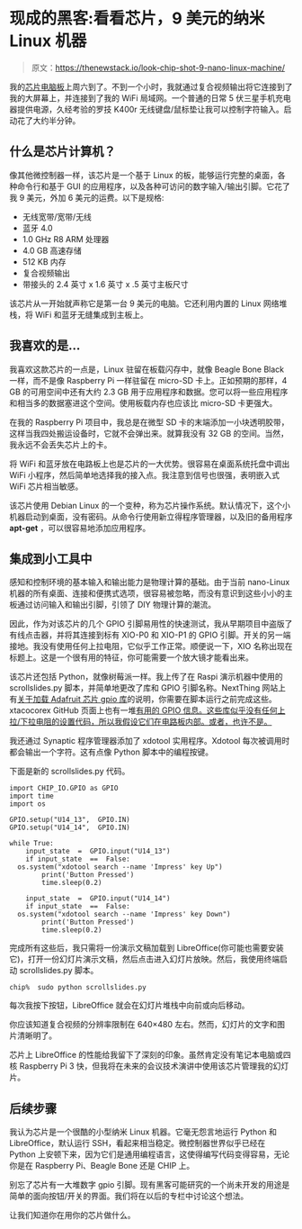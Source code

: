# 现成的黑客:看看芯片，9 美元的纳米 Linux 机器

> 原文：<https://thenewstack.io/look-chip-shot-9-nano-linux-machine/>

我的[芯片电脑板](https://getchip.com/)上周六到了。不到一个小时，我就通过复合视频输出将它连接到了我的大屏幕上，并连接到了我的 WiFi 局域网。一个普通的日常 5 伏三星手机充电器提供电源，久经考验的罗技 K400r 无线键盘/鼠标垫让我可以控制字符输入。启动花了大约半分钟。

## 什么是芯片计算机？

像其他微控制器一样，该芯片是一个基于 Linux 的板，能够运行完整的桌面，各种命令行和基于 GUI 的应用程序，以及各种可访问的数字输入/输出引脚。它花了我 9 美元，外加 6 美元的运费。以下是规格:

*   无线宽带/宽带/无线
*   蓝牙 4.0
*   1.0 GHz R8 ARM 处理器
*   4.0 GB 高速存储
*   512 KB 内存
*   复合视频输出
*   带接头的 2.4 英寸 x 1.6 英寸 x .5 英寸主板尺寸

该芯片从一开始就声称它是第一台 9 美元的电脑。它还利用内置的 Linux 网络堆栈，将 WiFi 和蓝牙无缝集成到主板上。

## 我喜欢的是…

我喜欢这款芯片的一点是，Linux 驻留在板载闪存中，就像 Beagle Bone Black 一样，而不是像 Raspberry Pi 一样驻留在 micro-SD 卡上。正如预期的那样，4 GB 的可用空间中还有大约 2.3 GB 用于应用程序和数据。您可以将一些应用程序和相当多的数据塞进这个空间。使用板载内存也应该比 micro-SD 卡更强大。

在我的 Raspberry Pi 项目中，我总是在微型 SD 卡的末端添加一小块透明胶带，这样当我四处搬运设备时，它就不会弹出来。就算我没有 32 GB 的空间。当然，我永远不会丢失芯片上的卡。

将 WiFi 和蓝牙放在电路板上也是芯片的一大优势。很容易在桌面系统托盘中调出 WiFi 小程序，然后简单地选择我的接入点。我注意到信号也很强，表明嵌入式 WiFi 芯片相当敏感。

该芯片使用 Debian Linux 的一个变种，称为芯片操作系统。默认情况下，这个小机器启动到桌面，没有密码。从命令行使用新立得程序管理器，以及旧的备用程序 **apt-get** ，可以很容易地添加应用程序。

## 集成到小工具中

感知和控制环境的基本输入和输出能力是物理计算的基础。由于当前 nano-Linux 机器的所有桌面、连接和便携式选项，很容易被忽略，而没有意识到这些小小的主板通过访问输入和输出引脚，引领了 DIY 物理计算的潮流。

因此，作为对该芯片的几个 GPIO 引脚易用性的快速测试，我从早期项目中盗版了有线点击器，并将其连接到标有 XIO-P0 和 XIO-P1 的 GPIO 引脚。开关的另一端接地。我没有使用任何上拉电阻，它似乎工作正常。顺便说一下，XIO 名称出现在标题上。这是一个很有用的特征，你可能需要一个放大镜才能看出来。

该芯片还包括 Python，就像树莓派一样。我上传了在 Raspi 演示机器中使用的 scrollslides.py 脚本，并简单地更改了库和 GPIO 引脚名称。NextThing 网站上有[关于加载 Adafruit 芯片 gpio 库](https://bbs.nextthing.co/t/adafruit-gpio-library-for-chip/2696)的说明，你需要在脚本运行之前完成这些。xtacocorex GitHub 页面上也有一堆[有用的 GPIO 信息。这些库似乎没有任何上拉/下拉电阻的设置代码，所以我假设它们在电路板内部。或者，也许不是。](https://github.com/xtacocorex/CHIP_IO)

我还通过 Synaptic 程序管理器添加了 xdotool 实用程序。Xdotool 每次被调用时都会输出一个字符。这有点像 Python 脚本中的编程按键。

下面是新的 scrollslides.py 代码。

```
import CHIP_IO.GPIO as GPIO
import time
import os

GPIO.setup("U14_13",  GPIO.IN)
GPIO.setup("U14_14",  GPIO.IN)

while True:
    input_state  =  GPIO.input("U14_13")
    if input_state  ==  False:
  os.system("xdotool search --name 'Impress' key Up")
        print('Button Pressed')
        time.sleep(0.2)

    input_state  =  GPIO.input("U14_14")
    if input_state  ==  False:
  os.system("xdotool search --name 'Impress' key Down")
        print('Button Pressed')
        time.sleep(0.2)

```

完成所有这些后，我只需将一份演示文稿加载到 LibreOffice(你可能也需要安装它)，打开一份幻灯片演示文稿，然后点击进入幻灯片放映。然后，我使用终端启动 scrollslides.py 脚本。

```
chip%  sudo python scrollslides.py

```

每次我按下按钮，LibreOffice 就会在幻灯片堆栈中向前或向后移动。

你应该知道复合视频的分辨率限制在 640×480 左右。然而，幻灯片的文字和图片清晰明了。

芯片上 LibreOffice 的性能给我留下了深刻的印象。虽然肯定没有笔记本电脑或四核 Raspberry Pi 3 快，但我将在未来的会议技术演讲中使用该芯片管理我的幻灯片。

## 后续步骤

我认为芯片是一个很酷的小型纳米 Linux 机器。它毫无怨言地运行 Python 和 LibreOffice，默认运行 SSH，看起来相当稳定。微控制器世界似乎已经在 Python 上安顿下来，因为它们是通用编程语言，这使得编写代码变得容易，无论你是在 Raspberry Pi、Beagle Bone 还是 CHIP 上。

别忘了芯片有一大堆数字 gpio 引脚。现有黑客可能研究的一个尚未开发的用途是简单的面向按钮/开关的界面。我们将在以后的专栏中讨论这个想法。

让我们知道你在用你的芯片做什么。

<svg xmlns:xlink="http://www.w3.org/1999/xlink" viewBox="0 0 68 31" version="1.1"><title>Group</title> <desc>Created with Sketch.</desc></svg>